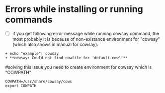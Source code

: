 # Errors while installing or running commands

- [ ] if you get following error message while running cowsay command, the most probably it is because of non-existance environment for "cowsay" (which also shows in manual for cowsay):
```
+ echo "example"| cowsay
+ **cowsay: Could not find cowfile for 'default.cow'!**
```
#solving this issue you need to create environment for cowsay which is "COWPATH"
```
COWPATH=/usr/share/cowsay/cows
export COWPATH
``` 
        